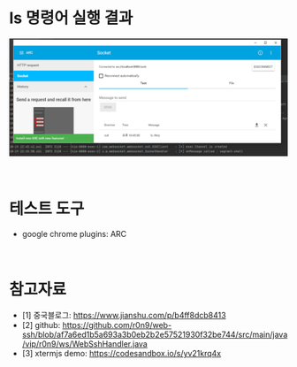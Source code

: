 
# ls 명령어 실행 결과
![](./imgs/ls%20명령어%20결과.png)

<br>

# 테스트 도구
* google chrome plugins: ARC

<br>

# 참고자료
* [1] 중국블로그: https://www.jianshu.com/p/b4ff8dcb8413
* [2] github: https://github.com/r0n9/web-ssh/blob/af7a6ed1b5a693a3b0eb2b2e57521930f32be744/src/main/java/vip/r0n9/ws/WebSshHandler.java
* [3] xtermjs demo: https://codesandbox.io/s/yv21krq4x 